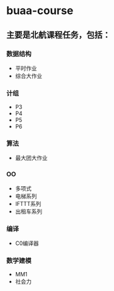 # buaa-course
## 主要是北航课程任务，包括：
### 数据结构
- 平时作业
- 综合大作业
### 计组
- P3
- P4
- P5
- P6
### 算法
- 最大团大作业
### OO
- 多项式
- 电梯系列
- IFTTT系列
- 出租车系列
### 编译
- C0编译器
### 数学建模
- MM1
- 社会力
